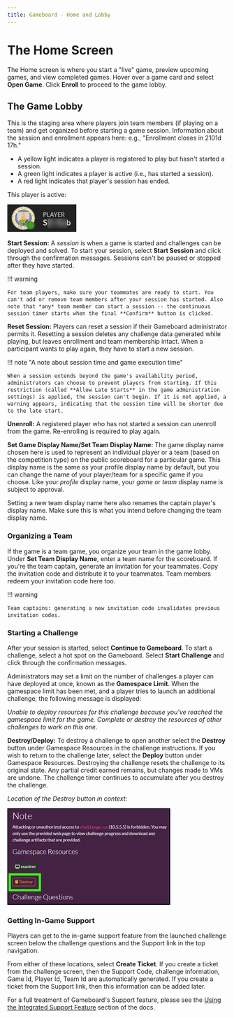 ```yaml
---
title: Gameboard - Home and Lobby
---
```


# The Home Screen

The Home screen is where you start a "live" game, preview upcoming games, and view completed games. Hover over a game card and select **Open Game**. Click **Enroll** to proceed to the game lobby.

## The Game Lobby

This is the staging area where players join team members (if playing on a team) and get organized before starting a game session. Information about the session and enrollment appears here: e.g., "Enrollment closes in 2101d 17h."

- A yellow light indicates a player is registered to play but hasn't started a session.
- A green light indicates a player is active (i.e., has started a session).
- A red light indicates that player's session has ended.

This player is active:

![green light](img/active-player.png)

**Start Session:** A *session* is when a game is started and challenges can be deployed and solved. To start your session, select **Start Session** and click through the confirmation messages. Sessions can't be paused or stopped after they have started.

!!! warning

    For team players, make sure your teammates are ready to start. You can't add or remove team members after your session has started. Also note that *any* team member can start a session -- the continuous session timer starts when the final **Confirm** button is clicked.

**Reset Session:** Players can reset a session if their Gameboard administrator permits it. Resetting a session deletes any challenge data generated while playing, but leaves enrollment and team membership intact. When a participant wants to play again, they have to start a new session.

!!! note "A note about session time and game execution time"

    When a session extends beyond the game's availability period, administrators can choose to prevent players from starting. If this restriction (called **Allow Late Starts** in the game administration settings) is applied, the session can't begin. If it is not applied, a warning appears, indicating that the session time will be shorter due to the late start.

**Unenroll:** A registered player who has not started a session can unenroll from the game. Re-enrolling is required to play again.

**Set Game Display Name/Set Team Display Name:** The game display name chosen here is used to represent an individual player or a team (based on the competition type) on the public scoreboard for a particular game. This display name is the same as your profile display name by default, but you can change the name of your player/team for a specific game if you choose. Like your *profile* display name, your *game* or *team* display name is subject to approval.

Setting a new team display name here also renames the captain player's display name. Make sure this is what you intend before changing the team display name.

### Organizing a Team

If the game is a team game, you organize your team in the game lobby. Under **Set Team Display Name**, enter a team name for the scoreboard. If you're the team captain, generate an invitation for your teammates. Copy the invitation code and distribute it to your teammates. Team members redeem your invitation code here too.

!!! warning

    Team captains: generating a new invitation code invalidates previous invitation codes.

### Starting a Challenge

After your session is started, select **Continue to Gameboard**. To start a challenge, select a hot spot on the Gameboard. Select **Start Challenge** and click through the confirmation messages.

Administrators may set a limit on the number of challenges a player can have deployed at once, known as the **Gamespace Limit**. When the gamespace limit has been met, and a player tries to launch an additional challenge, the following message is displayed:

*Unable to deploy resources for this challenge because you've reached the gamespace limit for the game. Complete or destroy the resources of other challenges to work on this one.*

**Destroy/Deploy:** To destroy a challenge to open another select the **Destroy** button under Gamespace Resources in the challenge instructions. If you wish to return to the challenge later, select the **Deploy** button under Gamespace Resources. Destroying the challenge resets the challenge to its original state. Any partial credit earned remains, but changes made to VMs are undone. The challenge timer continues to accumulate after you destroy the challenge.

*Location of the Destroy button in context:*

![destroy deploy under gamespace resources](img/destroy-button.png)

### Getting In-Game Support

Players can get to the in-game support feature from the launched challenge screen below the challenge questions and the Support link in the top navigation.

From either of these locations, select **Create Ticket**. If you create a ticket from the challenge screen, then the Support Code, challenge information, Game Id,  Player Id, Team Id are automatically generated. If you create a ticket from the Support link, then this information can be added later.

For a full treatment of Gameboard's Support feature, please see the [Using the Integrated Support Feature](support.md) section of the docs.
